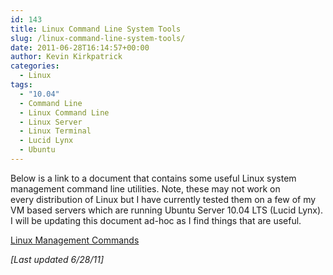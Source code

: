 ```yaml
---
id: 143
title: Linux Command Line System Tools
slug: /linux-command-line-system-tools/
date: 2011-06-28T16:14:57+00:00
author: Kevin Kirkpatrick
categories:
  - Linux
tags:
  - "10.04"
  - Command Line
  - Linux Command Line
  - Linux Server
  - Linux Terminal
  - Lucid Lynx
  - Ubuntu
---
```

Below is a link to a document that contains some useful Linux system management command line utilities. Note, these may not work on every distribution of Linux but I have currently tested them on a few of my VM based servers which are running Ubuntu Server 10.04 LTS (Lucid Lynx). I will be updating this document ad-hoc as I find things that are useful.

[Linux Management Commands][1]

[1]: http://bit.ly/2eCDIC3

_[Last updated 6/28/11]_